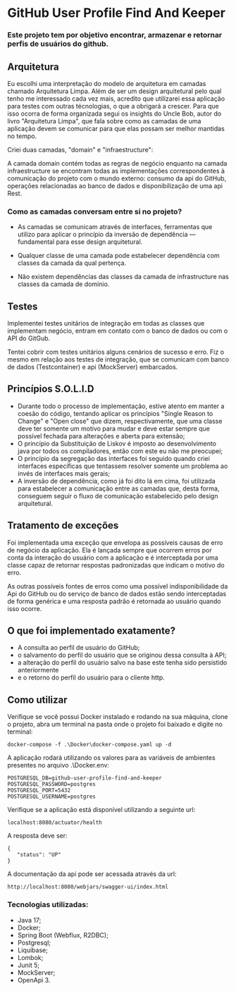 # GitHub User Profile Find And Keeper

### Este projeto tem por objetivo encontrar, armazenar e retornar perfis de usuários do github.

## Arquitetura

Eu escolhi uma interpretação do modelo de arquitetura em camadas chamado Arquitetura Limpa. Além de ser um design arquitetural
pelo qual tenho me interessado cada vez mais, acredito que utilizarei essa aplicação para testes com outras técnologias,
o que a obrigará a crescer. Para que isso ocorra de forma organizada segui os insights do Uncle Bob, autor do livro "Arquitetura Limpa", 
que fala sobre como as camadas de uma aplicação devem se comunicar para que elas possam ser melhor mantidas no tempo.

Criei duas camadas, "domain" e "infraestructure": 

A camada domain contém todas  as regras de negócio enquanto na camada infraestructure se encontram todas as 
implementações correspondentes à comunicação do projeto com o mundo externo: consumo da api do GitHub,
 operações relacionadas ao banco de dados e disponibilização de uma api Rest.

### Como as camadas conversam entre si no projeto?

* As camadas se comunicam através de interfaces, ferramentas que utilizo para aplicar o princípio da inversão de
dependência — fundamental para esse design arquitetural.

* Qualquer classe de uma camada pode estabelecer dependência com classes da camada da qual pertença.

* Não existem dependências das classes da camada de infrastructure nas classes da camada de domínio.


## Testes

Implementei testes unitários de integração em todas as classes que implementam negócio, entram em contato com o banco de
dados ou com o API do GitGub.

Tentei cobrir com testes unitários alguns cenários de sucesso e erro. Fiz o mesmo em relação aos testes de integração, que
se comunicam com banco de dados (Testcontainer) e api (MockServer) embarcados.

## Princípios S.O.L.I.D

* Durante todo o processo de implementação, estive atento em manter a coesão do código, tentando aplicar os princípios
"Single Reason to Change" e "Open close" que dizem, respectivamente, que uma classe deve ter somente um motivo para
mudar e deve estar sempre que possível fechada para alterações e aberta para extensão;
* O princípio da Substituição de Liskov é imposto ao desenvolvimento java por todos os compiladores, então com este eu
não me preocupei;
* O princípio da segregação das interfaces foi seguido quando criei interfaces específicas que tentassem resolver somente um problema ao
invés de interfaces mais gerais;
* A inversão de dependência, como já foi dito lá em cima, foi utilizada para estabelecer a comunicação entre as camadas
que, desta forma, conseguem seguir o fluxo de comunicação estabelecido pelo design arquitetural.

## Tratamento de exceções

Foi implementada uma exceção que envelopa as possíveis causas de erro de negócio da aplicação. Ela é lançada sempre que 
ocorrem erros por conta da interação do usuário com a aplicação e é interceptada por uma classe capaz de retornar respostas
padronizadas que indicam o motivo do erro.

As outras possíveis fontes de erros como uma possível indisponibilidade da Api do GitHub ou do serviço de banco de dados
estão sendo interceptadas de forma genérica e uma resposta padrão é retornada ao usuário quando isso ocorre.

## O que foi implementado exatamente?

* A consulta ao perfil de usuário do GitHub;
* o salvamento do perfil do usuário que se originou dessa consulta à API;
* a alteração do perfil do usuário salvo na base este tenha sido persistido anteriormente
* e o retorno do perfil do usuário para o cliente http.

## Como utilizar

Verifique se você possui Docker instalado e rodando na sua máquina, clone o projeto, 
abra um terminal na pasta onde o projeto foi baixado e digite no terminal:

    docker-compose -f .\Docker\docker-compose.yaml up -d

A aplicação rodará utilizando os valores para as variáveis de ambientes presentes no arquivo .\Docker\.env:

    POSTGRESQL_DB=github-user-profile-find-and-keeper
    POSTGRESQL_PASSWORD=postgres
    POSTGRESQL_PORT=5432
    POSTGRESQL_USERNAME=postgres

Verifique se a aplicação está disponível utilizando a seguinte url:

    localhost:8080/actuator/health

A resposta deve ser:

    {
       "status": "UP"
    }

A documentação da api pode ser acessada através da url:

    http://localhost:8080/webjars/swagger-ui/index.html

### Tecnologias utilizadas:

* Java 17;
* Docker;
* Spring Boot (Webflux, R2DBC);
* Postgresql;
* Liquibase;
* Lombok;
* Junit 5;
* MockServer;
* OpenApi 3.

